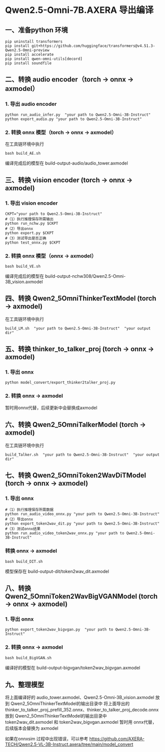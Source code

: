 # Qwen2.5-Omni-7B.AXERA 导出编译  

## 一、准备python 环境  
```
pip uninstall transformers
pip install git+https://github.com/huggingface/transformers@v4.51.3-Qwen2.5-Omni-preview
pip install accelerate
pip install qwen-omni-utils[decord]
pip install soundfile
```


## 二、转换 audio encoder（torch -> onnx -> axmodel）  
### 1. 导出 audio encoder  
```
python run_audio_infer.py  "your path to Qwen2.5-Omni-3B-Instruct"
python export_audio.py "your path to Qwen2.5-Omni-3B-Instruct"
```
### 2. 转换 onnx 模型（torch -> onnx -> axmodel）    
在工具链环境中执行  
```
bash build_AE.sh
```
编译完成后的模型在 build-output-audio/audio_tower.axmodel


## 三、转换 vision encoder (torch -> onnx -> axmodel)  
### 1. 导出 vision encoder  
```
CKPT="your path to Qwen2.5-Omni-3B-Instruct"
#（1）执行推理保存所需输出
python run_nchw.py $CKPT
#（2）导出onnx
python export.py $CKPT
#（3）测试导出是否正确
python test_onnx.py $CKPT
```
### 2. 转换 onnx 模型（onnx -> axmodel）    
```
bash build_VE.sh
```
编译完成后的模型在 build-output-nchw308/Qwen2.5-Omni-3B_vision.axmodel

## 四、转换 Qwen2_5OmniThinkerTextModel (torch -> axmodel)  
在工具链环境中执行  
```
build_LM.sh  "your path to Qwen2.5-Omni-3B-Instruct"  "your output dir"
```  

## 五、转换 thinker_to_talker_proj (torch -> onnx -> axmodel)  
### 1. 导出 onnx  
```
python model_convert/export_thinker2talker_proj.py 
```
### 2. 转换 onnx -> axmodel  
暂时用onnx代替，后续更新中会替换成axmodel  

## 六、转换 Qwen2_5OmniTalkerModel (torch -> axmodel)  
在工具链环境中执行  
```
build_Talker.sh  "your path to Qwen2.5-Omni-3B-Instruct"  "your output dir"
```

## 七、转换 Qwen2_5OmniToken2WavDiTModel (torch -> onnx -> axmodel)  
### 1. 导出 onnx  
```
#（1）执行推理保存所需数据
python run_audio_video_onnx.py "your path to Qwen2.5-Omni-3B-Instruct"
#（2）导出onnx
python export_token2wav_dit.py "your path to Qwen2.5-Omni-3B-Instruct"
#（3）测试onnx结果
python run_audio_video_token2wav_onnx.py "your path to Qwen2.5-Omni-3B-Instruct"
```
### 转换 onnx -> axmodel
```
bash build_DIT.sh
```
模型保存在 build-output-dit/token2wav_dit.axmodel


## 八、转换 Qwen2_5OmniToken2WavBigVGANModel  (torch -> onnx -> axmodel)  
### 1. 导出 onnx  
```
python export_token2wav_bigvgan.py  "your path to Qwen2.5-Omni-3B-Instruct"
```
### 2. 转换 onnx -> axmodel  
```
bash build_BigVGAN.sh
```
编译好的模型在 build-output-bigvgan/token2wav_bigvgan.axmodel

## 九、整理模型  
将上面编译好的 audio_tower.axmodel、Qwen2.5-Omni-3B_vision.axmodel 放到 Qwen2_5OmniThinkerTextModel的输出目录中 
将上面导出的 thinker_to_talker_proj_prefill_352.onnx、thinker_to_talker_proj_decode.onnx 放到 Qwen2_5OmniThinkerTextModel的输出目录中  
token2wav_dit.axmodel 和 token2wav_bigvgan.axmodel 暂时用 onnx代替，后续版本会替换为 axmodel  


如果在onnxsim 过程中出现错误，可以参考 https://github.com/AXERA-TECH/Qwen2.5-VL-3B-Instruct.axera/tree/main/model_convert